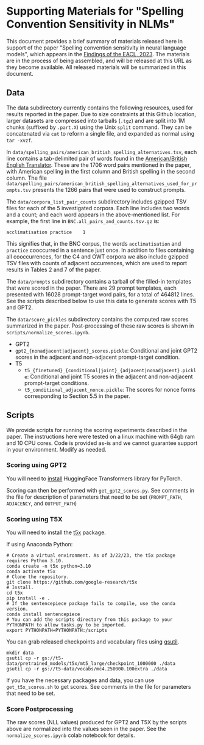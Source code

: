 # Supporting Materials for "Spelling Convention Sensitivity in NLMs"

This document provides a brief summary of materials released here in support of
the paper "Spelling convention sensitivity in neural language models", which
appears in the [Findings of the EACL, 2023](https://aclanthology.org/2023.findings-eacl.98/). The materials are in the process
of being assembled, and will be released at this URL as they become
available. All released materials will be summarized in this document.




## Data

The data subdirectory currently contains the following resources, used for
results reported in the paper. Due to size constraints at this Github location, 
larger datasets are compressed into tarballs (`.tgz`) and are split into 1M 
chunks (suffixed by `.part.X`) using the Unix `split` command. They can be 
concatenated via `cat` to reform a single file, and expanded as normal 
using `tar -xvzf`.

In `data/spelling_pairs/american_british_spelling_alternatives.tsv`, each line
contains a tab-delimited pair of words found in the [American/British English
Translator](https://github.com/hyperreality/American-British-English-Translator).
These are the 1706 word pairs mentioned in the paper, with American spelling in
the first column and British spelling in the second column. The file
`data/spelling_pairs/american_british_spelling_alternatives_used_for_prompts.tsv`
presents the 1266 pairs that were used to construct prompts.

The `data/corpora_list_pair_counts` subdirectory includes gzipped TSV files for
each of the 5 investigated corpora. Each line includes two words and a count;
and each word appears in the above-mentioned list. For example, the first line
in `BNC.all_pairs_and_counts.tsv.gz` is:

```
acclimatisation	practice	1
```

This signifies that, in the BNC corpus, the words `acclimatisation` and
`practice` cooccurred in a sentence just once.  In addition to files containing
all cooccurrences, for the C4 and OWT corpora we also include gzipped TSV files
with counts of adjacent occurrences, which are used to report results in Tables
2 and 7 of the paper.

The `data/prompts` subdirectory contains a tarball of the filled-in templates
that were scored in the paper. There are 29 prompt templates, each presented
with 16028 prompt-target word pairs, for a total of 464812 lines. See the
scripts described below to use this data to generate scores with T5 and GPT2.

The `data/score_pickles` subdirectory contains the computed raw scores summarized in the paper. Post-processing of these raw scores is shown in `scripts/normalize_scores.ipynb`.

*  GPT2
  *   `gpt2_{nonadjacent|adjacent}_scores.pickle`: Conditional and joint GPT2 scores in the
    adjacent and non-adjacent prompt-target condition.
* T5
  * `t5_{finetuned}_{conditional|joint}_{adjacent|nonadjacent}.pickle`: Conditional and joint T5 scores in the adjacent and non-adjacent prompt-target conditions.
  * `t5_conditional_adjacent_nonce.pickle`: The scores for nonce forms corresponding to Section 5.5 in the paper.

## Scripts

We provide scripts for running the scoring experiments described in the paper.
The instructions here were tested on a linux machine with 64gb ram and 10 CPU
cores. Code is provided as-is and we cannot guarantee support in your
environment. Modify as needed.

### Scoring using GPT2

You will need to
[install](https://huggingface.co/docs/transformers/installation) HuggingFace
Transformers library for PyTorch.

Scoring can then be performed with `get_gpt2_scores.py`. See comments in the
file for description of parameters that need to be set (`PROMPT_PATH`,
`ADJACENCY`, and `OUTPUT_PATH`)

### Scoring using T5X

You will need to install the [t5x](https://github.com/google-research/t5x)
package.

If using Anaconda Python:

```shell
# Create a virtual environment. As of 3/22/23, the t5x package requires Python 3.10.
conda create -n t5x python=3.10
conda activate t5x
# Clone the repository.
git clone https://github.com/google-research/t5x
# Install.
cd t5x
pip install -e .
# If the sentencepiece package fails to compile, use the conda version.
conda install sentencepiece
# You can add the scripts directory from this package to your PYTHONPATH to allow tasks.py to be imported.
export PYTHONPATH=PYTHONPATH:/scripts
```

You can grab released checkpoints and vocabulary files using
[gsutil](https://cloud.google.com/storage/docs/gsutil_install).

```shell
mkdir data
gsutil cp -r gs://t5-data/pretrained_models/t5x/mt5_large/checkpoint_1000000 ./data
gsutil cp -r gs://t5-data/vocabs/mc4.250000.100extra ./data
```

If you have the necessary packages and data, you can use `get_t5x_scores.sh` to
get scores. See comments in the file for parameters that need to be set.

### Score Postprocessing

The raw scores (NLL values) produced for GPT2 and T5X by the scripts above are
normalized into the values seen in the paper. See the `normalize_scores.ipynb`
colab notebook for details.
